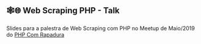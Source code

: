 ## 🕸️🌐 Web Scraping PHP - Talk

Slides para a palestra de Web Scraping com PHP no Meetup de Maio/2019 do [PHP Com Rapadura](https://github.com/PHPcomRapadura)